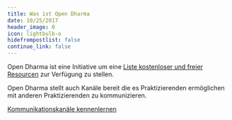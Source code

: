 ```yaml
---
title: Was ist Open Dharma
date: 10/25/2017
header_image: 0
icon: lightbulb-o
hidefrompostlist: false
continue_link: false
---
```

Open Dharma ist eine Initiative um eine [Liste kostenloser und freier Resourcen](/resourcen) zur Verfügung zu stellen.

Open Dharma stellt auch Kanäle bereit die es Praktizierenden ermöglichen mit anderen Praktizierenden zu kommunizieren.

[Kommunikationskanäle kennenlernen](/community)
